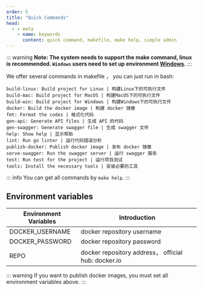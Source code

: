 ```yaml
---
order: 5
title: "Quick Commands"
head:
  - - meta
    - name: keywords
      content: quick command, makefile, make help, simple admin
---
```


::: warning
**Note: The system needs to support the make command, linux is recommended. `Windows` users need to set up environment [Windows](/guide/FAQ.html#how-to-configure-the-windows-environment).**
:::

We offer several commands in makefile ， you can just run in bash:

```shell
build-linux: Build project for Linux | 构建Linux下的可执行文件
build-mac: Build project for MacOS | 构建MacOS下的可执行文件
build-win: Build project for Windows | 构建Windows下的可执行文件
docker: Build the docker image | 构建 docker 镜像
fmt: Format the codes | 格式化代码
gen-api: Generate API files | 生成 API 的代码
gen-swagger: Generate swagger file | 生成 swagger 文件
help: Show help | 显示帮助
lint: Run go linter | 运行代码错误分析
publish-docker: Publish docker image | 发布 docker 镜像
serve-swagger: Run the swagger server | 运行 swagger 服务
test: Run test for the project | 运行项目测试
tools: Install the necessary tools | 安装必要的工具
```

::: info
You can get all commands by `make help`.
:::

## Environment variables

| Environment Variables | Introduction                                        |
| --------------------- | --------------------------------------------------- |
| DOCKER_USERNAME       | docker repository username                          |
| DOCKER_PASSWORD       | docker repository password                          |
| REPO                  | docker repository address， official hub: docker.io |

::: warning
If you want to publish docker images, you must set all environment variables above.
:::
